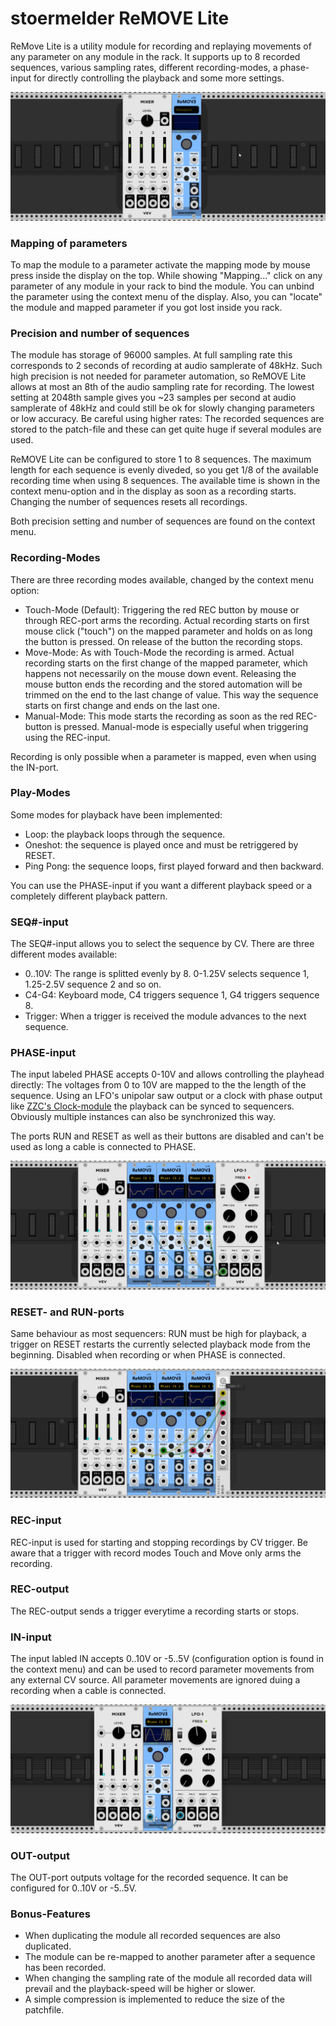 # stoermelder ReMOVE Lite

ReMove Lite is a utility module for recording and replaying movements of any parameter on any module in the rack. It supports up to 8 recorded sequences, various  sampling rates, different recording-modes, a phase-input for directly controlling the playback and some more settings.

![ReMove Intro](./ReMove-intro.gif)

### Mapping of parameters

To map the module to a parameter activate the mapping mode by mouse press inside the display on the top. While showing "Mapping..." click on any parameter of any module in your rack to bind the module. You can unbind the parameter using the context menu of the display. Also, you can "locate" the module and mapped parameter if you got lost inside you rack.

### Precision and number of sequences

The module has storage of 96000 samples. At full sampling rate this corresponds to 2 seconds of recording at audio samplerate of 48kHz. Such high precision is not needed for parameter automation, so ReMOVE Lite allows at most an 8th of the audio sampling rate for recording. The lowest setting at 2048th sample gives you ~23 samples per second at audio samplerate of 48kHz and could still be ok for slowly changing parameters or low accuracy.
Be careful using higher rates: The recorded sequences are stored to the patch-file and these can get quite huge if several modules are used.

ReMOVE Lite can be configured to store 1 to 8 sequences. The maximum length for each sequence is evenly diveded, so you get 1/8 of the available recording time when using 8 sequences. The available time is shown in the context menu-option and in the display as soon as a recording starts. Changing the number of sequences resets all recordings.

Both precision setting and number of sequences are found on the context menu.

### Recording-Modes

There are three recording modes available, changed by the context menu option:

- Touch-Mode (Default):
Triggering the red REC button by mouse or through REC-port arms the recording. Actual recording starts on first mouse click ("touch") on the mapped parameter and holds on as long the button is pressed. On release of the button the recording stops.
- Move-Mode:
As with Touch-Mode the recording is armed. Actual recording starts on the first change of the mapped parameter, which happens not necessarily on the mouse down event. Releasing the mouse button ends the recording and the stored automation will be trimmed on the end to the last change of value. This way the sequence starts on first change and ends on the last one.
- Manual-Mode:
This mode starts the recording as soon as the red REC-button is pressed. Manual-mode is especially useful when triggering using the REC-input.

Recording is only possible when a parameter is mapped, even when using the IN-port.

### Play-Modes

Some modes for playback have been implemented:

- Loop: the playback loops through the sequence.
- Oneshot: the sequence is played once and must be retriggered by RESET.
- Ping Pong: the sequence loops, first played forward and then backward.

You can use the PHASE-input if you want a different playback speed or a completely different playback pattern.

### SEQ#-input

The SEQ#-input allows you to select the sequence by CV. There are three different modes available:

- 0..10V: The range is splitted evenly by 8. 0-1.25V selects sequence 1, 1.25-2.5V sequence 2 and so on.
- C4-G4: Keyboard mode, C4 triggers sequence 1, G4 triggers sequence 8.
- Trigger: When a trigger is received the module advances to the next sequence.

### PHASE-input

The input labeled PHASE accepts 0-10V and allows controlling the playhead directly: The voltages from 0 to 10V are mapped to the the length of the sequence. Using an LFO's unipolar saw output or a clock with phase output like [ZZC's Clock-module](https://zzc-cv.github.io/en/clock-manipulation/clock) the playback can be synced to sequencers. Obviously multiple instances can also be synchronized this way.

The ports RUN and RESET as well as their buttons are disabled and can't be used as long a cable is connected to PHASE.

![ReMove PHASE-input](./ReMove-phase.png)

### RESET- and RUN-ports

Same behaviour as most sequencers: RUN must be high for playback, a trigger on RESET restarts the currently selected playback mode from the beginning. Disabled when recording or when PHASE is connected.

![ReMove IN-input](./ReMove-reset.png)

### REC-input

REC-input is used for starting and stopping recordings by CV trigger. Be aware that a trigger with record modes Touch and Move only arms the recording.

### REC-output

The REC-output sends a trigger everytime a recording starts or stops.

### IN-input

The input labled IN accepts 0..10V or -5..5V (configuration option is found in the context menu) and can be used to record parameter movements from any external CV source. All parameter movements are ignored duing a recording when a cable is connected.

![ReMove IN-input](./ReMove-in.png)

### OUT-output

The OUT-port outputs voltage for the recorded sequence. It can be configured for 0..10V or -5..5V.

### Bonus-Features

- When duplicating the module all recorded sequences are also duplicated.
- The module can be re-mapped to another parameter after a sequence has been recorded.
- When changing the sampling rate of the module all recorded data will prevail and the playback-speed will be higher or slower.
- A simple compression is implemented to reduce the size of the patchfile.